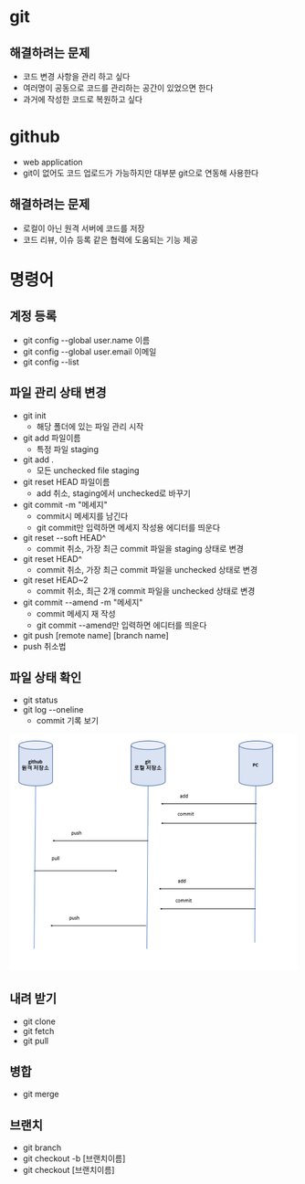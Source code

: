 # git
## 해결하려는 문제
- 코드 변경 사항을 관리 하고 싶다
- 여러명이 공동으로 코드를 관리하는 공간이 있었으면 한다
- 과거에 작성한 코드로 복원하고 싶다

# github
- web application
- git이 없어도 코드 업로드가 가능하지만 대부분 git으로 연동해 사용한다
## 해결하려는 문제
- 로컬이 아닌 원격 서버에 코드를 저장
- 코드 리뷰, 이슈 등록 같은 협력에 도움되는 기능 제공

# 명령어
## 계정 등록
- git config --global user.name 이름
- git config --global user.email 이메일
- git config --list

## 파일 관리 상태 변경
- git init
  - 해당 폴더에 있는 파일 관리 시작
- git add 파일이름
  - 특정 파일 staging
- git add .
  - 모든 unchecked file staging
- git reset HEAD 파일이름
  - add 취소, staging에서 unchecked로 바꾸기 
- git commit -m "메세지"
  - commit시 메세지를 남긴다 
  - git commit만 입력하면 메세지 작성용 에디터를 띄운다
- git reset --soft HEAD^
  - commit 취소, 가장 최근 commit 파일을 staging 상태로 변경 
- git reset HEAD^
  - commit 취소, 가장 최근 commit 파일을 unchecked 상태로 변경
- git reset HEAD~2
  - commit 취소, 최근 2개 commit 파일을 unchecked 상태로 변경
- git commit --amend -m "메세지"
  - commit 메세지 재 작성
  - git commit --amend만 입력하면 에디터를 띄운다
- git push [remote name] [branch name]
- push 취소법

## 파일 상태 확인
- git status
- git log --oneline
  - commit 기록 보기

![](./image/git.PNG)

## 내려 받기
- git clone
- git fetch
- git pull

## 병합
- git merge


## 브랜치
- git branch
- git checkout -b [브랜치이름]
- git checkout [브랜치이름]

